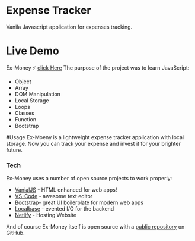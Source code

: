 # Expense Tracker

Vanila Javascript application for expenses tracking.

# Live Demo

Ex-Money ⚡ [click Here](https://ex-money.netlify.app/)
The purpose of the project was to learn JavaScript:

- Object
- Array
- DOM Manipulation
- Local Storage
- Loops
- Classes
- Function
- Bootstrap

#Usage
Ex-Moeny is a lightweight expense tracker application with local storage. Now you can track your expense and invest it for your brighter future.

### Tech

Ex-Money uses a number of open source projects to work properly:

- [VanialJS](https://developer.mozilla.org/en-US/docs/Web/JavaScript) - HTML enhanced for web apps!
- [VS-Code](https://code.visualstudio.com/download) - awesome text editor
- [Bootstrap](https://getbootstrap.com/)- great UI boilerplate for modern web apps
- [Localbase](https://github.com/dannyconnell/localbase) - evented I/O for the backend
- [Netlify](https://www.netlify.com/) - Hosting Website

And of course Ex-Money itself is open source with a [public repository](https://github.com/ashishxcode/Ex-Money) on GitHub.
